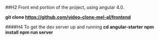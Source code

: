 ##H2 Front end portion of the project, using angular 4.0.

**git clone https://github.com/video-clone-mel-al/frontend**

####H4 To get the dev server up and running 
**cd angular-starter**
**npm install** 
**npm run server**